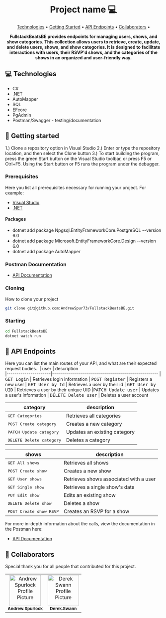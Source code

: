 <h1 align="center" style="font-weight: bold;">Project name 💻</h1>

<p align="center">
 <a href="#tech">Technologies</a> • 
 <a href="#started">Getting Started</a> • 
  <a href="#routes">API Endpoints</a> •
 <a href="#colab">Collaborators</a> •
</p>

<p align="center">
    <b>FullstackBeatsBE provides endpoints for managing users, shows, and show categories. This collection allows users to retrieve, create, update, and delete users, shows, and show categories. It is designed to facilitate interactions with users, their RSVP'd shows, and the categories of the shows in an organized and user-friendly way.</b>
</p>

<h2 id="technologies">💻 Technologies</h2>

- C#
- .NET
- AutoMapper
- SQL
- EFcore
- PgAdmin
- Postman/Swagger - testing/documentation

<h2 id="started">🚀 Getting started</h2>

1.) Clone a repository option in Visual Studio 2.) Enter or type the repository location, and then select the Clone button 3.) To start building the program, press the green Start button on the Visual Studio toolbar, or press F5 or Ctrl+F5. Using the Start button or F5 runs the program under the debugger.

<h3>Prerequisites</h3>

Here you list all prerequisites necessary for running your project. For example:

- [Visual Studio](https://visualstudio.microsoft.com/)
- [.NET](https://dotnet.microsoft.com/en-us/download/dotnet/8.0)
 
<h4>Packages</h4>

- dotnet add package Npgsql.EntityFrameworkCore.PostgreSQL --version 6.0
- dotnet add package Microsoft.EntityFrameworkCore.Design --version 6.0
- dotnet add package AutoMapper 

<h3>Postman Documentation</h3>

- [API Documentation](https://www.postman.com/fullstackbeats/fullstackbeats-workspace/collection/ro8wu2l/fullstack-beats)

<h3>Cloning</h3>

How to clone your project

```bash
git clone git@github.com:AndrewSpur73/FullstackBeatsBE.git
```

<h3>Starting</h3>

```bash
cd FullstackBeatsBE
dotnet watch run
```

<h2 id="routes">📍 API Endpoints</h2>

Here you can list the main routes of your API, and what are their expected request bodies.
​
| user          | description                                          
|----------------------|-----------------------------------------------------
| <kbd>GET Login</kbd> |	Retrieves login information
| <kbd>POST Register</kbd> |	Registers a new user
| <kbd>GET User by Id</kbd> |	Retrieves a user by their id
| <kbd>GET User by UID</kbd> |	Retrieves a user by their unique UID
|<kbd>PATCH Update user</kbd> |	Updates a user's information
| <kbd>DELETE Delete user</kbd> |	Deletes a user account

| category          | description                                          
|----------------------|-----------------------------------------------------
|<kbd>GET Categories</kbd> |	Retrieves all categories
|<kbd>POST Create category</kbd> |	Creates a new category
|<kbd>PATCH Update category</kbd> |	Updates an existing category
|<kbd>DELETE Delete category</kbd> |	Deletes a category

| shows           | description                                          
|----------------------|-----------------------------------------------------
|<kbd>GET All shows</kbd> |	Retrieves all shows
|<kbd>POST Create show</kbd> |	Creates a new show
|<kbd>GET User shows</kbd>	| Retrieves shows associated with a user
|<kbd>GET Single show</kbd> |	Retrieves a single show's data
|<kbd>PUT Edit show</kbd> |	Edits an existing show
|<kbd>DELETE Delete show</kbd> |	Deletes a show
|<kbd>POST Create show RSVP</kbd> |	Creates an RSVP for a show

For more in-depth information about the calls, view the documentation in the Postman here:

- [API Documentation](https://www.postman.com/fullstackbeats/fullstackbeats-workspace/collection/ro8wu2l/fullstack-beats)

<h2 id="colab">🤝 Collaborators</h2>

Special thank you for all people that contributed for this project.

<table>
  <tr>
    <td align="center">
      <a href="#">
        <img src="https://avatars.githubusercontent.com/u/153697028?v=4" width="100px;" alt="Andrew Spurlock Profile Picture"/><br>
        <sub>
          <b>Andrew Spurlock</b>
        </sub>
      </a>
    </td>
    <td align="center">
      <a href="#">
        <img src="https://ca.slack-edge.com/T03F2SDTJ-U068W2CL50D-cb7395f6591b-512" width="100px;" alt="Derek Swann Profile Picture"/><br>
        <sub>
          <b>Derek Swann</b>
        </sub>
      </a>
    </td>
  </tr>
</table>
